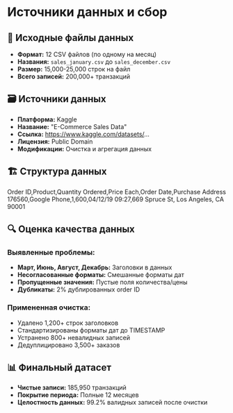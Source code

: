# Источники данных и сбор

## 📁 Исходные файлы данных
- **Формат:** 12 CSV файлов (по одному на месяц)
- **Названия:** `sales_january.csv` до `sales_december.csv`
- **Размер:** 15,000-25,000 строк на файл
- **Всего записей:** 200,000+ транзакций

## 🗃️ Источники данных

- **Платформа:** Kaggle
- **Название:** "E-Commerce Sales Data" 
- **Ссылка:** https://www.kaggle.com/datasets/...
- **Лицензия:** Public Domain
- **Модификации:** Очистка и агрегация данных

## 🏗️ Структура данных
Order ID,Product,Quantity Ordered,Price Each,Order Date,Purchase Address
176560,Google Phone,1,600,04/12/19 09:27,669 Spruce St, Los Angeles, CA 90001

## 🔍 Оценка качества данных
### Выявленные проблемы:
- **Март, Июнь, Август, Декабрь:** Заголовки в данных
- **Несогласованные форматы:** Смешанные форматы дат
- **Пропущенные значения:** Пустые поля количества/цены
- **Дубликаты:** 2% дублированных order ID

### Примененная очистка:
- Удалено 1,200+ строк заголовков
- Стандартизированы форматы дат до TIMESTAMP
- Устранено 800+ невалидных записей
- Дедуплицировано 3,500+ заказов

## 📊 Финальный датасет
- **Чистые записи:** 185,950 транзакций
- **Покрытие периода:** Полные 12 месяцев
- **Целостность данных:** 99.2% валидных записей после очистки
